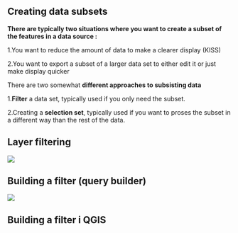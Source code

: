 ## Creating data subsets

**There are typically two situations where you want to create a subset of the features in a data source :**

1.You want to reduce the amount of data to make a clearer display (KISS)

2.You want to export a subset of a larger data set to either edit it or just make display quicker

There are two somewhat **different approaches to subsisting data**

1.**Filter** a data set, typically used if you only need the subset.

2.Creating a **selection set**, typically used if you want to proses the subset in a different way than the rest of the data.

## Layer filtering

![](https://geoinformatik.github.io/webbooks/GIS_VIZ/sql_res/Slide12.JPG)

## Building a filter (query builder)

![](https://geoinformatik.github.io/webbooks/GIS_VIZ/sql_res/Slide13.JPG)

## Building a filter i QGIS
